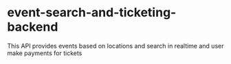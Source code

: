 # event-search-and-ticketing-backend
This API provides events based on locations and search in realtime and user make payments for tickets
